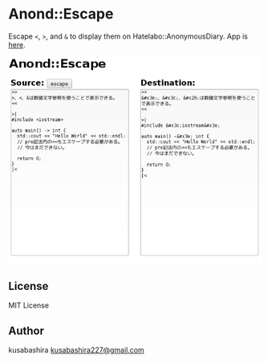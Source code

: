 Anond::Escape
=============

Escape `<`, `>`, and `&` to display them on Hatelabo::AnonymousDiary.
App is [here](http://kusabashira.github.io/anond-escape/).

![screenshot](https://raw.githubusercontent.com/kusabashira/ss/master/anond-escape/app.png)

License
-------

MIT License

Author
------

kusabashira <kusabashira227@gmail.com>
